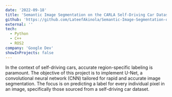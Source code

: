 ```yaml
---
date: '2022-09-18'
title: 'Semantic Image Segmentation on the CARLA Self-Driving Car Dataset'
github: 'https://github.com/LateefAkinola/Semantic-Image-Segmentation-on-the-CARLA-Self-Driving-Car-Dataset-using-U-Net'
external: ''
tech:
  - Python
  - C++
  - ROS2
company: 'Google Dev'
showInProjects: false
---
```


In the context of self-driving cars, accurate region-specific labeling is paramount. The objective of this project is to implement U-Net, a convolutional neural network (CNN) tailored for rapid and accurate image segmentation. The focus is on predicting a label for every individual pixel in an image, specifically those sourced from a self-driving car dataset.